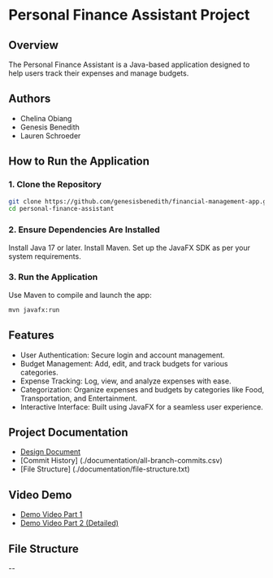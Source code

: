 # Personal Finance Assistant Project

## Overview
The Personal Finance Assistant is a Java-based application designed to help users track their expenses and manage budgets.

## Authors
- Chelina Obiang
- Genesis Benedith
- Lauren Schroeder

## **How to Run the Application**

### **1. Clone the Repository**
```bash
git clone https://github.com/genesisbenedith/financial-management-app.git
cd personal-finance-assistant
```

### **2. Ensure Dependencies Are Installed**
Install Java 17 or later.
Install Maven.
Set up the JavaFX SDK as per your system requirements.

### **3. Run the Application**
Use Maven to compile and launch the app:
```bash
mvn javafx:run
```

## Features
- User Authentication: Secure login and account management.
- Budget Management: Add, edit, and track budgets for various categories.
- Expense Tracking: Log, view, and analyze expenses with ease.
- Categorization: Organize expenses and budgets by categories like Food, Transportation, and Entertainment.
- Interactive Interface: Built using JavaFX for a seamless user experience.


## Project Documentation
- [Design Document](./documentation/uml-diagram.pdf)
- [Commit History] (./documentation/all-branch-commits.csv)
- [File Structure] (./documentation/file-structure.txt)

## Video Demo
- [Demo Video Part 1](./media/demo-part1.mp4)
- [Demo Video Part 2 (Detailed)](./media/demo-part2-detailed.mp4)

## File Structure

--

